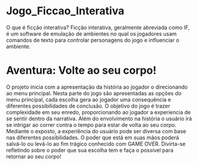 # Jogo_Ficcao_Interativa
O que é ficção interativa? Ficção interativa, geralmente abreviada como IF, é um software de emulação de ambientes no qual os jogadores usam comandos de texto para controlar personagens do jogo e influenciar o ambiente.

# Aventura: Volte ao seu corpo!

O projeto inicia com a apresentação da história ao jogador o direcionando ao menu principal. Nesta parte do jogo são apresentadas as opções do menu principal, cada escolha gera ao jogador uma consequência e diferentes possibilidades de conclusão. 
O objetivo do jogo é trazer complexidade em seu enredo, proporcionando ao jogador a experiencia de se sentir dentro da narrativa. Além do envolvimento na história o usuário irá se intrigar ao correr contra o tempo para estar de volta ao seu corpo.
Mediante o exposto, a experiência do usuário pode ser diversa com base nas diferentes possibilidades. O poder que está em suas mãos poderá salvá-lo ou levá-lo ao fim trágico conhecido com GAME OVER. Divirta-se refletindo sobre o poder que sua escolha tem e faça o possível para retornar ao seu corpo!
 